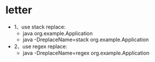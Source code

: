 # letter

- 1、use stack replace:
    - java org.example.Application
    - java -DreplaceName=stack org.example.Application
- 2、use regex replace:
  - java -DreplaceName=regex org.example.Application